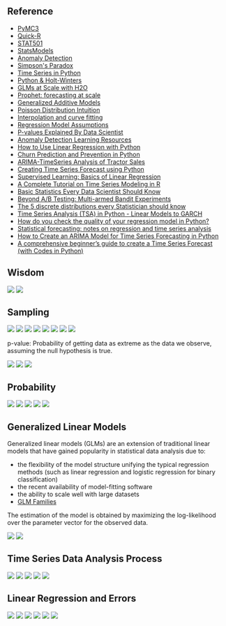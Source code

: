 ## Reference
* [PyMC3](https://docs.pymc.io)
* [Quick-R](https://www.statmethods.net)
* [STAT501](https://newonlinecourses.science.psu.edu/stat501/node/2/)
* [StatsModels](https://www.statsmodels.org/stable/index.html)
* [Anomaly Detection](https://www.oreilly.com/library/view/hands-on-unsupervised-learning/9781492035633/ch04.html)
* [Simpson's Paradox](https://en.wikipedia.org/wiki/Simpson%27s_paradox)
* [Time Series in Python](https://towardsdatascience.com/time-series-in-python-exponential-smoothing-and-arima-processes-2c67f2a52788)
* [Python & Holt-Winters](https://grisha.org/blog/2016/01/29/triple-exponential-smoothing-forecasting/)
* [GLMs at Scale with H2O](https://www.youtube.com/watch?v=5UCZngHX7EI)
* [Prophet: forecasting at scale](https://research.fb.com/prophet-forecasting-at-scale/)
* [Generalized Additive Models](https://codeburst.io/pygam-getting-started-with-generalized-additive-models-in-python-457df5b4705f)
* [Poisson Distribution Intuition](https://medium.com/@aerinykim/poisson-distribution-intuition-and-derivation-1059aeab90d)
* [Interpolation and curve fitting](http://teaching.csse.uwa.edu.au/units/CITS5502//workshops/CITS2401-lect09--curve-fitting.pdf)
* [Regression Model Assumptions](https://www.jmp.com/en_us/statistics-knowledge-portal/what-is-regression/simple-linear-regression-assumptions.html)
* [P-values Explained By Data Scientist](https://towardsdatascience.com/p-values-explained-by-data-scientist-f40a746cfc8)
* [Anomaly Detection Learning Resources](https://github.com/yzhao063/anomaly-detection-resources)
* [How to Use Linear Regression with Python](https://medium.com/better-programming/data-science-modeling-how-to-use-linear-regression-with-python-fdf6ca5481be)
* [Churn Prediction and Prevention in Python](https://towardsdatascience.com/churn-prediction-and-prevention-in-python-2d454e5fd9a5)
* [ARIMA-TimeSeries Analysis of Tractor Sales](http://ucanalytics.com/blogs/wp-content/uploads/2017/08/ARIMA-TimeSeries-Analysis-of-Tractor-Sales.html)
* [Creating Time Series Forecast using Python](https://courses.analyticsvidhya.com/courses/creating-time-series-forecast-using-python?utm_source=blog&utm_medium=TimeSeriesForecastComprehensivearticle)
* [Supervised Learning: Basics of Linear Regression](https://towardsdatascience.com/supervised-learning-basics-of-linear-regression-1cbab48d0eba)
* [A Complete Tutorial on Time Series Modeling in R](https://www.analyticsvidhya.com/blog/2015/12/complete-tutorial-time-series-modeling/)
* [Basic Statistics Every Data Scientist Should Know](https://medium.com/better-programming/statistics-review-for-data-scientists-and-management-df8f94760221)
* [Beyond A/B Testing: Multi-armed Bandit Experiments](https://towardsdatascience.com/beyond-a-b-testing-multi-armed-bandit-experiments-1493f709f804)
* [The 5 discrete distributions every Statistician should know](https://towardsdatascience.com/the-five-discrete-distributions-every-statistician-should-know-131400f77782)
* [Time Series Analysis (TSA) in Python - Linear Models to GARCH](http://www.blackarbs.com/blog/time-series-analysis-in-python-linear-models-to-garch/11/1/2016)
* [How do you check the quality of your regression model in Python?](https://towardsdatascience.com/how-do-you-check-the-quality-of-your-regression-model-in-python-fa61759ff685)
* [Statistical forecasting: notes on regression and time series analysis](http://people.duke.edu/~rnau/411home.htm)
* [How to Create an ARIMA Model for Time Series Forecasting in Python](https://machinelearningmastery.com/arima-for-time-series-forecasting-with-python/)
* [A comprehensive beginner’s guide to create a Time Series Forecast (with Codes in Python)](https://www.analyticsvidhya.com/blog/2016/02/time-series-forecasting-codes-python/)

## Wisdom
![](https://github.com/geoffreylink/Projects/blob/master/06%20Statistical%20Methods/images/AllModelsAreWrong_01.png)
![](https://github.com/geoffreylink/Projects/blob/master/06%20Statistical%20Methods/images/AllModelsAreWrong_02.png)

## Sampling
![](https://github.com/geoffreylink/Projects/blob/master/06%20Statistical%20Methods/images/Bias.png)
![](https://github.com/geoffreylink/Projects/blob/master/06%20Statistical%20Methods/images/CLT.png)
![](https://github.com/geoffreylink/Projects/blob/master/06%20Statistical%20Methods/images/StatisticsAndHypothesis.png)
![](https://github.com/geoffreylink/Projects/blob/master/06%20Statistical%20Methods/images/Statistics.png)
![](https://github.com/geoffreylink/Projects/blob/master/06%20Statistical%20Methods/images/TwoBranchesOfStatistics.png)
![](https://github.com/geoffreylink/Projects/blob/master/06%20Statistical%20Methods/images/FrequentistBayesian.png)
![](https://github.com/geoffreylink/Projects/blob/master/06%20Statistical%20Methods/images/p-value_02.png)
![](https://github.com/geoffreylink/Projects/blob/master/06%20Statistical%20Methods/images/p-value_01.png)

p-value: Probability of getting data as extreme as the data we observe, assuming the null hypothesis is true.

![](https://github.com/geoffreylink/Projects/blob/master/06%20Statistical%20Methods/images/TypeOneTypeTwo.png)
![](https://github.com/geoffreylink/Projects/blob/master/06%20Statistical%20Methods/images/ValidityAndReliability.png)
![](https://github.com/geoffreylink/Projects/blob/master/06%20Statistical%20Methods/images/StatisticalPower.png)

## Probability
![](https://github.com/geoffreylink/Projects/blob/master/06%20Statistical%20Methods/images/ConditionalProbability.png)
![](https://github.com/geoffreylink/Projects/blob/master/06%20Statistical%20Methods/images/IndependentEvents.png)
![](https://github.com/geoffreylink/Projects/blob/master/06%20Statistical%20Methods/images/BayesRule.png)
![](https://github.com/geoffreylink/Projects/blob/master/06%20Statistical%20Methods/images/NormalCurve.png)
![](https://github.com/geoffreylink/Projects/blob/master/06%20Statistical%20Methods/images/SkewnessAndKurtosis.png)

## Generalized Linear Models
Generalized linear models (GLMs) are an extension of traditional linear models that have gained popularity in statistical data analysis due to:

* the flexibility of the model structure unifying the typical regression methods (such as linear regression and logistic regression for binary classification)
* the recent availability of model-fitting software
* the ability to scale well with large datasets
* [GLM Families](http://docs.h2o.ai/h2o/latest-stable/h2o-docs/data-science/glm.html#families)

The estimation of the model is obtained by maximizing the log-likelihood over the parameter vector for the observed data.

![](https://github.com/geoffreylink/Projects/blob/master/06%20Statistical%20Methods/images/GLMs_01.png)
![](https://github.com/geoffreylink/Projects/blob/master/06%20Statistical%20Methods/images/GLMs_02.png)

## Time Series Data Analysis Process
![](https://github.com/geoffreylink/Projects/blob/master/06%20Statistical%20Methods/images/TimeSeriesProcess.png)
![](https://github.com/geoffreylink/Projects/blob/master/06%20Statistical%20Methods/images/Stationary_Mean.png)
![](https://github.com/geoffreylink/Projects/blob/master/06%20Statistical%20Methods/images/Stationary_Variance.png)
![](https://github.com/geoffreylink/Projects/blob/master/06%20Statistical%20Methods/images/Stationary_Covariance.png)
![](https://github.com/geoffreylink/Projects/blob/master/06%20Statistical%20Methods/images/CustomerJourney.png)

## Linear Regression and Errors
![](https://github.com/geoffreylink/Projects/blob/master/06%20Statistical%20Methods/images/LinearRegression.png)
![](https://github.com/geoffreylink/Projects/blob/master/06%20Statistical%20Methods/images/MultipleLinearRegression.png)
![](https://github.com/geoffreylink/Projects/blob/master/06%20Statistical%20Methods/images/MeanAbsoluteError.png)
![](https://github.com/geoffreylink/Projects/blob/master/06%20Statistical%20Methods/images/MeanSquaredError.png)
![](https://github.com/geoffreylink/Projects/blob/master/06%20Statistical%20Methods/images/SimpleLinearRegression.png)
![](https://github.com/geoffreylink/Projects/blob/master/06%20Statistical%20Methods/images/PolynomialRegression.png)
